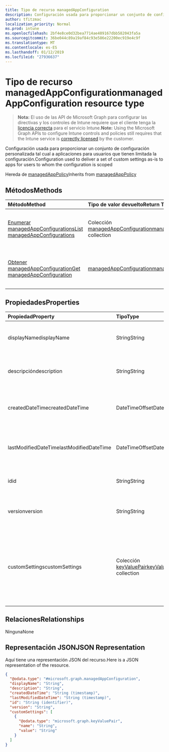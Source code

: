 ```yaml
---
title: Tipo de recurso managedAppConfiguration
description: Configuración usada para proporcionar un conjunto de configuración personalizada tal cual a aplicaciones para usuarios que tienen limitada la configuración.
author: tfitzmac
localization_priority: Normal
ms.prod: intune
ms.openlocfilehash: 2bf4e8ce0d32bea7714ae489167dbb582043fa5a
ms.sourcegitcommit: 36be044c89a19af84c93e586e22200ec919e4c9f
ms.translationtype: MT
ms.contentlocale: es-ES
ms.lasthandoff: 01/12/2019
ms.locfileid: "27936637"
---
```

# <a name="managedappconfiguration-resource-type"></a><span data-ttu-id="ce0ea-103">Tipo de recurso managedAppConfiguration</span><span class="sxs-lookup"><span data-stu-id="ce0ea-103">managedAppConfiguration resource type</span></span>

> <span data-ttu-id="ce0ea-104">**Nota:** El uso de las API de Microsoft Graph para configurar las directivas y los controles de Intune requiere que el cliente tenga la [licencia correcta](https://go.microsoft.com/fwlink/?linkid=839381) para el servicio Intune.</span><span class="sxs-lookup"><span data-stu-id="ce0ea-104">**Note:** Using the Microsoft Graph APIs to configure Intune controls and policies still requires that the Intune service is [correctly licensed](https://go.microsoft.com/fwlink/?linkid=839381) by the customer.</span></span>

<span data-ttu-id="ce0ea-105">Configuración usada para proporcionar un conjunto de configuración personalizada tal cual a aplicaciones para usuarios que tienen limitada la configuración.</span><span class="sxs-lookup"><span data-stu-id="ce0ea-105">Configuration used to deliver a set of custom settings as-is to apps for users to whom the configuration is scoped</span></span>

<span data-ttu-id="ce0ea-106">Hereda de [managedAppPolicy](../resources/intune-mam-managedapppolicy.md)</span><span class="sxs-lookup"><span data-stu-id="ce0ea-106">Inherits from [managedAppPolicy](../resources/intune-mam-managedapppolicy.md)</span></span>

## <a name="methods"></a><span data-ttu-id="ce0ea-107">Métodos</span><span class="sxs-lookup"><span data-stu-id="ce0ea-107">Methods</span></span>
|<span data-ttu-id="ce0ea-108">Método</span><span class="sxs-lookup"><span data-stu-id="ce0ea-108">Method</span></span>|<span data-ttu-id="ce0ea-109">Tipo de valor devuelto</span><span class="sxs-lookup"><span data-stu-id="ce0ea-109">Return Type</span></span>|<span data-ttu-id="ce0ea-110">Descripción</span><span class="sxs-lookup"><span data-stu-id="ce0ea-110">Description</span></span>|
|:---|:---|:---|
|[<span data-ttu-id="ce0ea-111">Enumerar managedAppConfigurations</span><span class="sxs-lookup"><span data-stu-id="ce0ea-111">List managedAppConfigurations</span></span>](../api/intune-mam-managedappconfiguration-list.md)|<span data-ttu-id="ce0ea-112">Colección [managedAppConfiguration](../resources/intune-mam-managedappconfiguration.md)</span><span class="sxs-lookup"><span data-stu-id="ce0ea-112">[managedAppConfiguration](../resources/intune-mam-managedappconfiguration.md) collection</span></span>|<span data-ttu-id="ce0ea-113">Enumere las propiedades y las relaciones de los objetos [managedAppConfiguration](../resources/intune-mam-managedappconfiguration.md).</span><span class="sxs-lookup"><span data-stu-id="ce0ea-113">List properties and relationships of the [managedAppConfiguration](../resources/intune-mam-managedappconfiguration.md) objects.</span></span>|
|[<span data-ttu-id="ce0ea-114">Obtener managedAppConfiguration</span><span class="sxs-lookup"><span data-stu-id="ce0ea-114">Get managedAppConfiguration</span></span>](../api/intune-mam-managedappconfiguration-get.md)|[<span data-ttu-id="ce0ea-115">managedAppConfiguration</span><span class="sxs-lookup"><span data-stu-id="ce0ea-115">managedAppConfiguration</span></span>](../resources/intune-mam-managedappconfiguration.md)|<span data-ttu-id="ce0ea-116">Lea las propiedades y las relaciones del objeto [managedAppConfiguration](../resources/intune-mam-managedappconfiguration.md).</span><span class="sxs-lookup"><span data-stu-id="ce0ea-116">Read properties and relationships of the [managedAppConfiguration](../resources/intune-mam-managedappconfiguration.md) object.</span></span>|

## <a name="properties"></a><span data-ttu-id="ce0ea-117">Propiedades</span><span class="sxs-lookup"><span data-stu-id="ce0ea-117">Properties</span></span>
|<span data-ttu-id="ce0ea-118">Propiedad</span><span class="sxs-lookup"><span data-stu-id="ce0ea-118">Property</span></span>|<span data-ttu-id="ce0ea-119">Tipo</span><span class="sxs-lookup"><span data-stu-id="ce0ea-119">Type</span></span>|<span data-ttu-id="ce0ea-120">Descripción</span><span class="sxs-lookup"><span data-stu-id="ce0ea-120">Description</span></span>|
|:---|:---|:---|
|<span data-ttu-id="ce0ea-121">displayName</span><span class="sxs-lookup"><span data-stu-id="ce0ea-121">displayName</span></span>|<span data-ttu-id="ce0ea-122">String</span><span class="sxs-lookup"><span data-stu-id="ce0ea-122">String</span></span>|<span data-ttu-id="ce0ea-123">Nombre para mostrar de la directiva.</span><span class="sxs-lookup"><span data-stu-id="ce0ea-123">Policy display name.</span></span> <span data-ttu-id="ce0ea-124">Heredado de [managedAppPolicy](../resources/intune-mam-managedapppolicy.md).</span><span class="sxs-lookup"><span data-stu-id="ce0ea-124">Inherited from [managedAppPolicy](../resources/intune-mam-managedapppolicy.md)</span></span>|
|<span data-ttu-id="ce0ea-125">descripción</span><span class="sxs-lookup"><span data-stu-id="ce0ea-125">description</span></span>|<span data-ttu-id="ce0ea-126">String</span><span class="sxs-lookup"><span data-stu-id="ce0ea-126">String</span></span>|<span data-ttu-id="ce0ea-127">Descripción de la directiva.</span><span class="sxs-lookup"><span data-stu-id="ce0ea-127">The policy's description.</span></span> <span data-ttu-id="ce0ea-128">Heredado de [managedAppPolicy](../resources/intune-mam-managedapppolicy.md).</span><span class="sxs-lookup"><span data-stu-id="ce0ea-128">Inherited from [managedAppPolicy](../resources/intune-mam-managedapppolicy.md)</span></span>|
|<span data-ttu-id="ce0ea-129">createdDateTime</span><span class="sxs-lookup"><span data-stu-id="ce0ea-129">createdDateTime</span></span>|<span data-ttu-id="ce0ea-130">DateTimeOffset</span><span class="sxs-lookup"><span data-stu-id="ce0ea-130">DateTimeOffset</span></span>|<span data-ttu-id="ce0ea-131">Fecha y hora de creación de la directiva.</span><span class="sxs-lookup"><span data-stu-id="ce0ea-131">The date and time the policy was created.</span></span> <span data-ttu-id="ce0ea-132">Heredado de [managedAppPolicy](../resources/intune-mam-managedapppolicy.md).</span><span class="sxs-lookup"><span data-stu-id="ce0ea-132">Inherited from [managedAppPolicy](../resources/intune-mam-managedapppolicy.md)</span></span>|
|<span data-ttu-id="ce0ea-133">lastModifiedDateTime</span><span class="sxs-lookup"><span data-stu-id="ce0ea-133">lastModifiedDateTime</span></span>|<span data-ttu-id="ce0ea-134">DateTimeOffset</span><span class="sxs-lookup"><span data-stu-id="ce0ea-134">DateTimeOffset</span></span>|<span data-ttu-id="ce0ea-135">Última vez que se modificó la directiva.</span><span class="sxs-lookup"><span data-stu-id="ce0ea-135">Last time the policy was modified.</span></span> <span data-ttu-id="ce0ea-136">Heredado de [managedAppPolicy](../resources/intune-mam-managedapppolicy.md).</span><span class="sxs-lookup"><span data-stu-id="ce0ea-136">Inherited from [managedAppPolicy](../resources/intune-mam-managedapppolicy.md)</span></span>|
|<span data-ttu-id="ce0ea-137">id</span><span class="sxs-lookup"><span data-stu-id="ce0ea-137">id</span></span>|<span data-ttu-id="ce0ea-138">String</span><span class="sxs-lookup"><span data-stu-id="ce0ea-138">String</span></span>|<span data-ttu-id="ce0ea-139">Clave de la entidad.</span><span class="sxs-lookup"><span data-stu-id="ce0ea-139">Key of the entity.</span></span> <span data-ttu-id="ce0ea-140">Heredado de [managedAppPolicy](../resources/intune-mam-managedapppolicy.md).</span><span class="sxs-lookup"><span data-stu-id="ce0ea-140">Inherited from [managedAppPolicy](../resources/intune-mam-managedapppolicy.md)</span></span>|
|<span data-ttu-id="ce0ea-141">version</span><span class="sxs-lookup"><span data-stu-id="ce0ea-141">version</span></span>|<span data-ttu-id="ce0ea-142">String</span><span class="sxs-lookup"><span data-stu-id="ce0ea-142">String</span></span>|<span data-ttu-id="ce0ea-143">Versión de la entidad.</span><span class="sxs-lookup"><span data-stu-id="ce0ea-143">Version of the entity.</span></span> <span data-ttu-id="ce0ea-144">Heredado de [managedAppPolicy](../resources/intune-mam-managedapppolicy.md).</span><span class="sxs-lookup"><span data-stu-id="ce0ea-144">Inherited from [managedAppPolicy](../resources/intune-mam-managedapppolicy.md)</span></span>|
|<span data-ttu-id="ce0ea-145">customSettings</span><span class="sxs-lookup"><span data-stu-id="ce0ea-145">customSettings</span></span>|<span data-ttu-id="ce0ea-146">Colección [keyValuePair](../resources/intune-mam-keyvaluepair.md)</span><span class="sxs-lookup"><span data-stu-id="ce0ea-146">[keyValuePair](../resources/intune-mam-keyvaluepair.md) collection</span></span>|<span data-ttu-id="ce0ea-147">Un conjunto de pares de clave de cadena y valor de cadena que se va a enviar a las aplicaciones para aquellos usuarios que tienen limitada la configuración, sin modificar por este servicio</span><span class="sxs-lookup"><span data-stu-id="ce0ea-147">A set of string key and string value pairs to be sent to apps for users to whom the configuration is scoped, unalterned by this service</span></span>|

## <a name="relationships"></a><span data-ttu-id="ce0ea-148">Relaciones</span><span class="sxs-lookup"><span data-stu-id="ce0ea-148">Relationships</span></span>
<span data-ttu-id="ce0ea-149">Ninguna</span><span class="sxs-lookup"><span data-stu-id="ce0ea-149">None</span></span>
## <a name="json-representation"></a><span data-ttu-id="ce0ea-150">Representación JSON</span><span class="sxs-lookup"><span data-stu-id="ce0ea-150">JSON Representation</span></span>
<span data-ttu-id="ce0ea-151">Aquí tiene una representación JSON del recurso.</span><span class="sxs-lookup"><span data-stu-id="ce0ea-151">Here is a JSON representation of the resource.</span></span>
<!-- {
  "blockType": "resource",
  "keyProperty": "id",
  "@odata.type": "microsoft.graph.managedAppConfiguration"
}
-->
``` json
{
  "@odata.type": "#microsoft.graph.managedAppConfiguration",
  "displayName": "String",
  "description": "String",
  "createdDateTime": "String (timestamp)",
  "lastModifiedDateTime": "String (timestamp)",
  "id": "String (identifier)",
  "version": "String",
  "customSettings": [
    {
      "@odata.type": "microsoft.graph.keyValuePair",
      "name": "String",
      "value": "String"
    }
  ]
}
```



